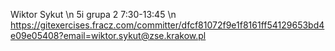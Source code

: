 Wiktor Sykut \n
5i grupa 2 7:30-13:45 \n
https://gitexercises.fracz.com/committer/dfcf81072f9e1f8161ff54129653bd4e09e05408?email=wiktor.sykut@zse.krakow.pl
